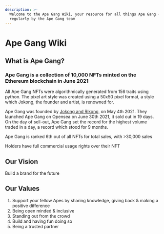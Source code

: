 ```yaml
---
description: >-
  Welcome to the Ape Gang Wiki, your resource for all things Ape Gang - updated
  regularly by the Ape Gang team
---
```


# Ape Gang Wiki

## What is Ape Gang?

### Ape Gang is a collection of 10,000 NFTs minted on the Ethereum blockchain in June 2021

All Ape Gang NFTs were algorithmically generated from 156 traits using python. The pixel art style was created using a 50x50 pixel format, a style which Jokong, the founder and artist, is renowned for.

Ape Gang was founded by [Jokong and Rikong](about-us/founders.md), on May 4th 2021. They launched Ape Gang on Opensea on June 30th 2021, it sold out in 19 days. On the day of sell-out, Ape Gang set the record for the highest volume traded in a day, a record which stood for 9 months.

Ape Gang is ranked 6th out of all NFTs for total sales, with >30,000 sales

Holders have full commercial usage rights over their NFT

## Our Vision

Build a brand for the future

## Our Values

1. &#x20;Support your fellow Apes by sharing knowledge, giving back & making a positive difference‬
2. Being open minded & inclusive
3. Standing out from the crowd‬
4. Build and having fun doing so‬
5. Being a trusted partner‬
